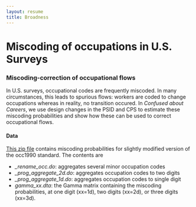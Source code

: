 ```yaml
---
layout: resume
title: Broadness
---
```

# Miscoding of occupations in U.S. Surveys


<section class="content-section">
<h3>Miscoding-correction of occupational flows</h3>

<p>In U.S. surveys, occupational codes are frequently miscoded. In many circumstances, this leads to spurious flows: 
workers are coded to change occupations whereas in reality, no transition occured. In 
<i>Confused about Careers</i>, we use design changes in the PSID and CPS to estimate these miscoding probabilities 
and show how these can be used to correct occupational flows. 
</p>

<h4>Data</h4>

<a href="https://sdaro.s3.eu-central-1.amazonaws.com/public/occupation_distance/miscoding.zip">This zip file</a> contains
miscoding probabilities for slightly modified version of the occ1990 standard. The contents are

<ul>
<li><i>_rename_occ.do</i>: aggregates several minor occupation codes </li>
<li><i>_prog_aggregate_2d.do</i>: aggregates occupation codes to two digits</li>
<li><i>_prog_aggregate_1d.do</i>: aggregates occupation codes to single digit</li>
<li><i>gamma_xx.dta</i>: the Gamma matrix containing the miscoding probabilities, at one digit (xx=1d), two digits (xx=2d),
or three digits (xx=3d).</li>
</ul>


</section>




